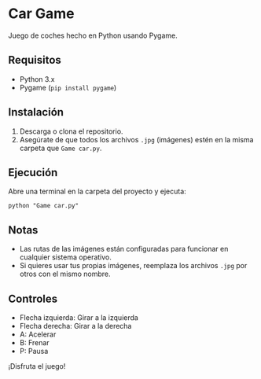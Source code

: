 # Car Game

Juego de coches hecho en Python usando Pygame.

## Requisitos

- Python 3.x
- Pygame (`pip install pygame`)

## Instalación

1. Descarga o clona el repositorio.
2. Asegúrate de que todos los archivos `.jpg` (imágenes) estén en la misma carpeta que `Game car.py`.

## Ejecución

Abre una terminal en la carpeta del proyecto y ejecuta:

```
python "Game car.py"
```

## Notas

- Las rutas de las imágenes están configuradas para funcionar en cualquier sistema operativo.
- Si quieres usar tus propias imágenes, reemplaza los archivos `.jpg` por otros con el mismo nombre.

## Controles

- Flecha izquierda: Girar a la izquierda
- Flecha derecha: Girar a la derecha
- A: Acelerar
- B: Frenar
- P: Pausa

¡Disfruta el juego!
